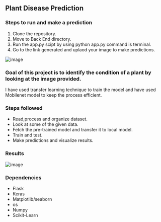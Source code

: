 ## **Plant Disease Prediction**

### Steps to run and make a prediction
1. Clone the repository.
2. Move to Back End directory.
3. Run the app.py scipt by using python app.py command is terminal.
4. Go to the link generated and uplaod your image to make predictions.

![image](https://user-images.githubusercontent.com/54211313/124752695-ce313180-df45-11eb-9126-78b1f6760030.png)

### Goal of this project is to identify the condition of a plant by looking at the image provided.

I have used transfer learning technique to train the model and have used Mobilenet model to keep the process efficient.

### Steps followed 
- Read,process and organize dataset.
- Look at some of the given data.
- Fetch the pre-trained model and transfer it to local model.
- Train and test.
- Make predictions and visualize results.

### Results
![image](https://user-images.githubusercontent.com/54211313/124753869-23ba0e00-df47-11eb-9ea3-7b78ff112ebb.png)


### Dependencies
- Flask
- Keras
- Matplotlib/seaborn
- os
- Numpy
- Scikit-Learn
